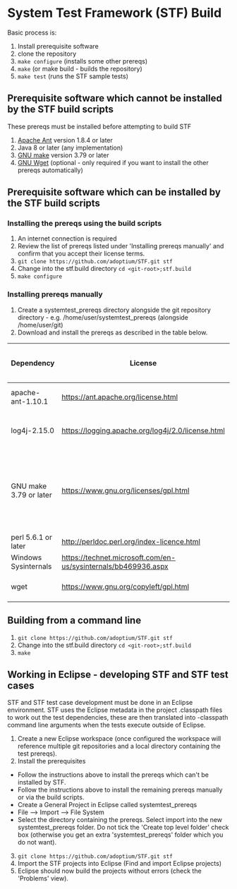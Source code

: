 # System Test Framework (STF) Build

Basic process is:
1. Install prerequisite software
2. clone the repository
3. `make configure` (installs some other prereqs)
4. `make` (or make build - builds the repository)
5. `make test` (runs the STF sample tests)

## Prerequisite software which cannot be installed by the STF build scripts
These prereqs must be installed before attempting to build STF
1. [Apache Ant](http://ant.apache.org) version 1.8.4 or later
2. Java 8 or later (any implementation)
3. [GNU make](https://www.gnu.org/software/make/) version 3.79 or later
4. [GNU Wget](https://www.gnu.org/software/wget/) (optional - only required if you want to install the other prereqs automatically)

## Prerequisite software which can be installed by the STF build scripts
### Installing the prereqs using the build scripts
1. An internet connection is required
2. Review the list of prereqs listed under 'Installing prereqs manually' and confirm that you accept their license terms.
3. `git clone https://github.com/adoptium/STF.git stf`
4. Change into the stf.build directory `cd <git-root>;stf.build`
5. `make configure`

### Installing prereqs manually
1. Create a systemtest_prereqs directory alongside the git repository directory - e.g. /home/user/systemtest_prereqs (alongside /home/user/git)
2. Download and install the prereqs as described in the table below.

| Dependency            | License                                                       | Used by    | Steps to obtain                                                                                                                                                                                                                                            |Install instructions                                                                                                                                                                                                                                                   |Installed via make / ant configure? |
|-----------------------|---------------------------------------------------------------|------------|------------------------------------------------------------------------------------------------------------------------------------------------------------------------------------------------------------------------------------------------------------|-----------------------------------------------------------------------------------------------------------------------------------------------------------------------------------------------------------------------------------------------------------------------|------------------------------------|
| apache-ant-1.10.1     | https://ant.apache.org/license.html                           | stf.build  | Download from https://archive.apache.org/dist/ant/binaries/apache-ant-1.10.1-bin.zip                                                                                                                                                                            | Unzip to PREREQS_ROOT/apache-ant-1.10.1                                                                                                                                                                                                                                 | Yes                                |
| log4j-2.15.0             | https://logging.apache.org/log4j/2.0/license.html             | stf.*      | Download from https://archive.apache.org/dist/logging/log4j/2.15.0/apache-log4j-2.15.0-bin.zip                                                                                                                                                                        | Copy to PREREQS_ROOT/log4j-2.15.0/log4j-api-2.15.0.jar and PREREQS_ROOT/log4j-2.15.0/log4j-core-2.15.0.jar                                                                                                                                                                                                                      | Yes                                |
| GNU make 3.79 or later| https://www.gnu.org/licenses/gpl.html                         | stf.build  | Windows - Download from http://gnuwin32.sourceforge.net/packages/make.htm<br>Unix: may already be installed on the test machine, a prebuilt version may already be available, otherwise build from source - see https://www.gnu.org/software/software.html	         | Add GNU make to PATH (ahead of any native platform make) before executing make or make test, or copy make to PREREQS_ROOT/gmake/<platform> where platform is linux_x86-32, linux_x86-64, linux_ppc-32, linux_390-31, linux_arm-32, win_x86-32, aix_ppc-64, zos_390-64                                                                    | No                                 |
| perl 5.6.1 or later   | http://perldoc.perl.org/index-licence.html                    | stf.core   | Windows - tests can be executed using Strawberry perl.  Other perl implementations may be OK too.                                       | Add to PATH                                                                                                                                                                                                                                                           | No                                 |
| Windows Sysinternals  | https://technet.microsoft.com/en-us/sysinternals/bb469936.aspx| stf.core   | Download from https://download.sysinternals.com/files/SysinternalsSuite.zip                                                                                                                                                                                         | Unzip to PREREQS_ROOT/windows_sysinternals                                                                                                                                                                                                                              | Yes                                |
| wget                  | https://www.gnu.org/copyleft/gpl.html                         | stf.build  | Windows - download from https://sourceforge.net/projects/gnuwin32/files/wget/1.11.4-1/wget-1.11.4-1-bin.zip                                                                                                                                                                   | Add to PATH                                                                                                                                                                                                                                                           | No                                 |

## Building from a command line
1. `git clone https://github.com/adoptium/STF.git stf`
2. Change into the stf.build directory `cd <git-root>;stf.build`
3. `make`

## Working in Eclipse - developing STF and STF test cases
STF and STF test case development must be done in an Eclipse environment. STF uses the Eclipse metadata
in the project .classpath files to work out the test dependencies, these are then translated into -classpath command
line arguments when the tests execute outside of Eclipse.
1. Create a new Eclipse workspace (once configured the workspace will reference multiple git repositories and a local directory containing the test prereqs).
2. Install the prerequisites
- Follow the instructions above to install the prereqs which can't be installed by STF.
- Follow the instructions above to install the remaining prereqs manually or via the build scripts.
- Create a General Project in Eclipse called systemtest_prereqs
- File --> Import --> File System
- Select the directory containing the prereqs. Select import into the new systemtest_prereqs folder.  Do not tick
the 'Create top level folder' check box (otherwise you get an extra 'systemtest_prereqs' folder which you do not
want).
3. `git clone https://github.com/adoptium/STF.git stf`
4. Import the STF projects into Eclipse (Find and import Eclipse projects)
5. Eclipse should now build the projects without errors (check the 'Problems' view).
